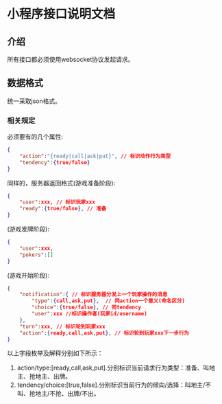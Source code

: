 # 小程序接口说明文档

## 介绍

所有接口都必须使用websocket协议发起请求。

## 数据格式

统一采取json格式。

### 相关规定

必须要有的几个属性:

```json
{
    "action":"{ready|call|ask|put}", // 标识动作行为类型 
    "tendency":{true/false}
}
```

同样的，服务器返回格式(游戏准备阶段):

```json
{
    "user":xxx, // 标识玩家xxx
    "ready":{true/false}, // 准备 
}
```

(游戏发牌阶段):

```json
{
    "user":xxx,
    "pokers":[]
}
```

(游戏开始阶段):

```json
{
    "notification":{ // 标识服务器分发上一个玩家操作的消息
        "type":{call,ask,put},  // 同action一个意义(命名区分)
        "choice":{true/false}, // 同tendency
        "user":xxx //标识操作者(玩家id/username)
    },
    "turn":xxx, // 标识轮到玩家xxx
    "action":{ready,call,ask,put}, // 标识轮到玩家xxx下一步行为
}
```

以上字段枚举及解释分别如下所示：

1. action/type:[ready,call,ask,put].分别标识当前请求行为类型：准备、叫地主、抢地主、出牌。
2. tendency/choice:[true,false].分别标识当前行为的倾向/选择：叫地主/不叫、抢地主/不抢、出牌/不出。
